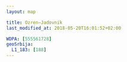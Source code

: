 ```yaml
---
layout: map

title: Ozren–Jadovnik
last_modified_at: 2018-05-20T16:01:52+02:00

WDPA: [555561728]
geoSrbija:
  L1_183: [188]
---
```

